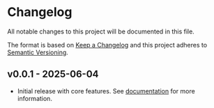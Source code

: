 # Changelog

All notable changes to this project will be documented in this file.

The format is based on [Keep a Changelog](http://keepachangelog.com/en/1.0.0/)
and this project adheres to [Semantic Versioning](http://semver.org/spec/v2.0.0.html).

## v0.0.1 - 2025-06-04

- Initial release with core features. See [documentation](https://jeafreezy.github.io/iot-dqa/) for more information.